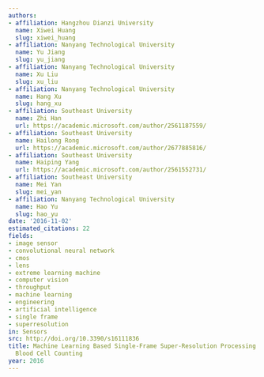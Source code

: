 ```yaml
---
authors:
- affiliation: Hangzhou Dianzi University
  name: Xiwei Huang
  slug: xiwei_huang
- affiliation: Nanyang Technological University
  name: Yu Jiang
  slug: yu_jiang
- affiliation: Nanyang Technological University
  name: Xu Liu
  slug: xu_liu
- affiliation: Nanyang Technological University
  name: Hang Xu
  slug: hang_xu
- affiliation: Southeast University
  name: Zhi Han
  url: https://academic.microsoft.com/author/2561187559/
- affiliation: Southeast University
  name: Hailong Rong
  url: https://academic.microsoft.com/author/2677885816/
- affiliation: Southeast University
  name: Haiping Yang
  url: https://academic.microsoft.com/author/2561552731/
- affiliation: Southeast University
  name: Mei Yan
  slug: mei_yan
- affiliation: Nanyang Technological University
  name: Hao Yu
  slug: hao_yu
date: '2016-11-02'
estimated_citations: 22
fields:
- image sensor
- convolutional neural network
- cmos
- lens
- extreme learning machine
- computer vision
- throughput
- machine learning
- engineering
- artificial intelligence
- single frame
- superresolution
in: Sensors
src: http://doi.org/10.3390/s16111836
title: Machine Learning Based Single-Frame Super-Resolution Processing for Lensless
  Blood Cell Counting
year: 2016
---
```

